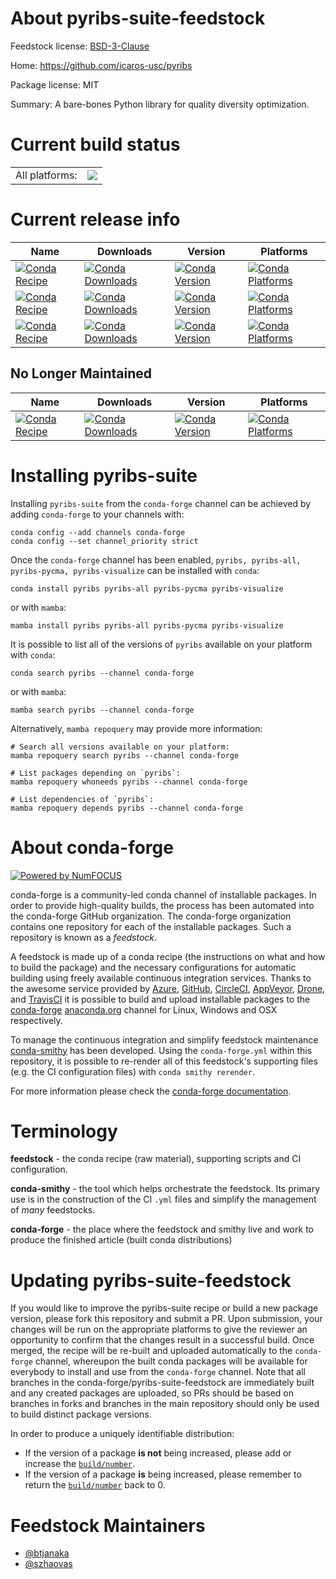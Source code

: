 About pyribs-suite-feedstock
============================

Feedstock license: [BSD-3-Clause](https://github.com/conda-forge/pyribs-feedstock/blob/main/LICENSE.txt)

Home: https://github.com/icaros-usc/pyribs

Package license: MIT

Summary: A bare-bones Python library for quality diversity optimization.

Current build status
====================


<table><tr><td>All platforms:</td>
    <td>
      <a href="https://dev.azure.com/conda-forge/feedstock-builds/_build/latest?definitionId=12089&branchName=main">
        <img src="https://dev.azure.com/conda-forge/feedstock-builds/_apis/build/status/pyribs-feedstock?branchName=main">
      </a>
    </td>
  </tr>
</table>

Current release info
====================

| Name | Downloads | Version | Platforms |
| --- | --- | --- | --- |
| [![Conda Recipe](https://img.shields.io/badge/recipe-pyribs-green.svg)](https://anaconda.org/conda-forge/pyribs) | [![Conda Downloads](https://img.shields.io/conda/dn/conda-forge/pyribs.svg)](https://anaconda.org/conda-forge/pyribs) | [![Conda Version](https://img.shields.io/conda/vn/conda-forge/pyribs.svg)](https://anaconda.org/conda-forge/pyribs) | [![Conda Platforms](https://img.shields.io/conda/pn/conda-forge/pyribs.svg)](https://anaconda.org/conda-forge/pyribs) |
| [![Conda Recipe](https://img.shields.io/badge/recipe-pyribs--all-green.svg)](https://anaconda.org/conda-forge/pyribs-all) | [![Conda Downloads](https://img.shields.io/conda/dn/conda-forge/pyribs-all.svg)](https://anaconda.org/conda-forge/pyribs-all) | [![Conda Version](https://img.shields.io/conda/vn/conda-forge/pyribs-all.svg)](https://anaconda.org/conda-forge/pyribs-all) | [![Conda Platforms](https://img.shields.io/conda/pn/conda-forge/pyribs-all.svg)](https://anaconda.org/conda-forge/pyribs-all) |
| [![Conda Recipe](https://img.shields.io/badge/recipe-pyribs--visualize-green.svg)](https://anaconda.org/conda-forge/pyribs-visualize) | [![Conda Downloads](https://img.shields.io/conda/dn/conda-forge/pyribs-visualize.svg)](https://anaconda.org/conda-forge/pyribs-visualize) | [![Conda Version](https://img.shields.io/conda/vn/conda-forge/pyribs-visualize.svg)](https://anaconda.org/conda-forge/pyribs-visualize) | [![Conda Platforms](https://img.shields.io/conda/pn/conda-forge/pyribs-visualize.svg)](https://anaconda.org/conda-forge/pyribs-visualize) |

No Longer Maintained
--------------------

| Name | Downloads | Version | Platforms |
| --- | --- | --- | --- |
| [![Conda Recipe](https://img.shields.io/badge/recipe-pyribs--pycma-green.svg)](https://anaconda.org/conda-forge/pyribs-pycma) | [![Conda Downloads](https://img.shields.io/conda/dn/conda-forge/pyribs-pycma.svg)](https://anaconda.org/conda-forge/pyribs-pycma) | [![Conda Version](https://img.shields.io/conda/vn/conda-forge/pyribs-pycma.svg)](https://anaconda.org/conda-forge/pyribs-pycma) | [![Conda Platforms](https://img.shields.io/conda/pn/conda-forge/pyribs-pycma.svg)](https://anaconda.org/conda-forge/pyribs-pycma) |

Installing pyribs-suite
=======================

Installing `pyribs-suite` from the `conda-forge` channel can be achieved by adding `conda-forge` to your channels with:

```
conda config --add channels conda-forge
conda config --set channel_priority strict
```

Once the `conda-forge` channel has been enabled, `pyribs, pyribs-all, pyribs-pycma, pyribs-visualize` can be installed with `conda`:

```
conda install pyribs pyribs-all pyribs-pycma pyribs-visualize
```

or with `mamba`:

```
mamba install pyribs pyribs-all pyribs-pycma pyribs-visualize
```

It is possible to list all of the versions of `pyribs` available on your platform with `conda`:

```
conda search pyribs --channel conda-forge
```

or with `mamba`:

```
mamba search pyribs --channel conda-forge
```

Alternatively, `mamba repoquery` may provide more information:

```
# Search all versions available on your platform:
mamba repoquery search pyribs --channel conda-forge

# List packages depending on `pyribs`:
mamba repoquery whoneeds pyribs --channel conda-forge

# List dependencies of `pyribs`:
mamba repoquery depends pyribs --channel conda-forge
```


About conda-forge
=================

[![Powered by
NumFOCUS](https://img.shields.io/badge/powered%20by-NumFOCUS-orange.svg?style=flat&colorA=E1523D&colorB=007D8A)](https://numfocus.org)

conda-forge is a community-led conda channel of installable packages.
In order to provide high-quality builds, the process has been automated into the
conda-forge GitHub organization. The conda-forge organization contains one repository
for each of the installable packages. Such a repository is known as a *feedstock*.

A feedstock is made up of a conda recipe (the instructions on what and how to build
the package) and the necessary configurations for automatic building using freely
available continuous integration services. Thanks to the awesome service provided by
[Azure](https://azure.microsoft.com/en-us/services/devops/), [GitHub](https://github.com/),
[CircleCI](https://circleci.com/), [AppVeyor](https://www.appveyor.com/),
[Drone](https://cloud.drone.io/welcome), and [TravisCI](https://travis-ci.com/)
it is possible to build and upload installable packages to the
[conda-forge](https://anaconda.org/conda-forge) [anaconda.org](https://anaconda.org/)
channel for Linux, Windows and OSX respectively.

To manage the continuous integration and simplify feedstock maintenance
[conda-smithy](https://github.com/conda-forge/conda-smithy) has been developed.
Using the ``conda-forge.yml`` within this repository, it is possible to re-render all of
this feedstock's supporting files (e.g. the CI configuration files) with ``conda smithy rerender``.

For more information please check the [conda-forge documentation](https://conda-forge.org/docs/).

Terminology
===========

**feedstock** - the conda recipe (raw material), supporting scripts and CI configuration.

**conda-smithy** - the tool which helps orchestrate the feedstock.
                   Its primary use is in the construction of the CI ``.yml`` files
                   and simplify the management of *many* feedstocks.

**conda-forge** - the place where the feedstock and smithy live and work to
                  produce the finished article (built conda distributions)


Updating pyribs-suite-feedstock
===============================

If you would like to improve the pyribs-suite recipe or build a new
package version, please fork this repository and submit a PR. Upon submission,
your changes will be run on the appropriate platforms to give the reviewer an
opportunity to confirm that the changes result in a successful build. Once
merged, the recipe will be re-built and uploaded automatically to the
`conda-forge` channel, whereupon the built conda packages will be available for
everybody to install and use from the `conda-forge` channel.
Note that all branches in the conda-forge/pyribs-suite-feedstock are
immediately built and any created packages are uploaded, so PRs should be based
on branches in forks and branches in the main repository should only be used to
build distinct package versions.

In order to produce a uniquely identifiable distribution:
 * If the version of a package **is not** being increased, please add or increase
   the [``build/number``](https://docs.conda.io/projects/conda-build/en/latest/resources/define-metadata.html#build-number-and-string).
 * If the version of a package **is** being increased, please remember to return
   the [``build/number``](https://docs.conda.io/projects/conda-build/en/latest/resources/define-metadata.html#build-number-and-string)
   back to 0.

Feedstock Maintainers
=====================

* [@btjanaka](https://github.com/btjanaka/)
* [@szhaovas](https://github.com/szhaovas/)

